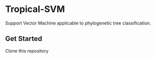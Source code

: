 # Tropical-SVM
Support Vector Machine applicable to phylogenetic tree classification.
## Get Started
Clone this repository

